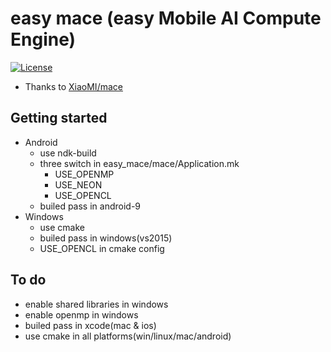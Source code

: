 # easy mace (easy Mobile AI Compute Engine)
[![License](https://img.shields.io/badge/License-Apache%202.0-blue.svg)](LICENSE)
* Thanks to [XiaoMI/mace](https://github.com/XiaoMi/mace)

## Getting started

* Android
  * use ndk-build
  * three switch in easy_mace/mace/Application.mk
    * USE_OPENMP
    * USE_NEON
    * USE_OPENCL
  * builed pass in android-9
* Windows
  * use cmake
  * builed pass in windows(vs2015)
  * USE_OPENCL in cmake config

## To do
* enable shared libraries in windows
* enable openmp in windows
* builed pass in xcode(mac & ios)
* use cmake in all platforms(win/linux/mac/android)